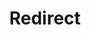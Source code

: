 ﻿---
layout: src/layouts/Redirect.astro
title: Redirect
redirect: /docs/administration/managing-infrastructure/tentacle-configuration-and-file-storage/manually-uninstall-tentacle
pubDate:  2023-01-01
navSearch: false
navSitemap: false
navMenu: false
---
